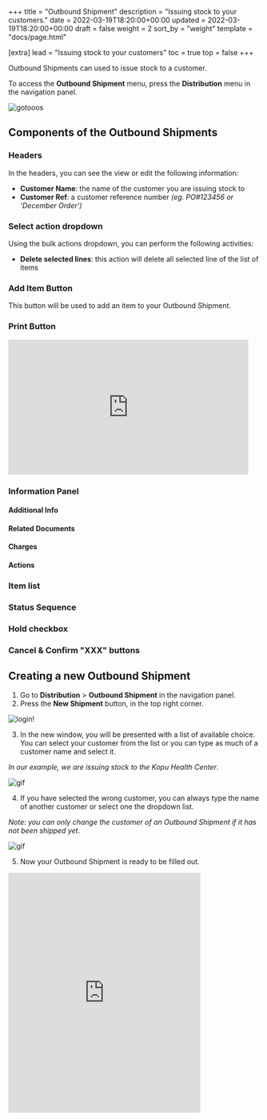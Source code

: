 +++
title = "Outbound Shipment"
description = "Issuing stock to your customers."
date = 2022-03-19T18:20:00+00:00
updated = 2022-03-19T18:20:00+00:00
draft = false
weight = 2
sort_by = "weight"
template = "docs/page.html"

[extra]
lead = "Issuing stock to your customers"
toc = true
top = false
+++

Outbound Shipments can used to issue stock to a customer. 

To access the **Outbound Shipment** menu, press the **Distribution** menu in the navigation panel. 

![gotooos](/docs/gotoos2.png)

## Components of the Outbound Shipments

### Headers

In the headers, you can see the view or edit the following information: 
* **Customer Name**: the name of the customer you are issuing stock to
* **Customer Ref**: a customer reference number *(eg. PO#123456 or 'December Order')*

### Select action dropdown

Using the bulk actions dropdown, you can perform the following activities: 
* **Delete selected lines**: this action will delete all selected line of the list of items

### Add Item Button

This button will be used to add an item to your Outbound Shipment. 


### Print Button

<iframe src="https://giphy.com/embed/cM1ZeHKflANhTyAGOx" width="480" height="270" frameBorder="0" class="giphy-embed" allowFullScreen></iframe><p><a >

### Information Panel

#### Additional Info
#### Related Documents
#### Charges
#### Actions

### Item list
### Status Sequence
### Hold checkbox
### Cancel & Confirm "XXX" buttons



## Creating a new Outbound Shipment

1. Go to **Distribution** > **Outbound Shipment** in the navigation panel. 
2. Press the **New Shipment** button, in the top right corner. 

![login!](/docs/clicknewshipment.png)


3. In the new window, you will be presented with a list of available choice. You can select your customer from the list or you can type as much of a customer name and select it. 

*In our example, we are issuing stock to the Kopu Health Center*. 

![gif](/docs/os_select_customer.gif)


4.  If you have selected the wrong customer, you can always type the name of another customer or select one the dropdown list.  

*Note: you can only change the customer of an Outbound Shipment if it has not been shipped yet*.


![gif](/docs/os_change_customer.gif)


5. Now your Outbound Shipment is ready to be filled out. 


<iframe src="https://giphy.com/embed/VbnUQpnihPSIgIXuZv" width="384" height="480" frameBorder="0" class="giphy-embed" allowFullScreen></iframe><p><a >





